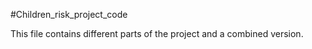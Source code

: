 #Children_risk_project_code

This file contains different parts of the project and a combined version.
